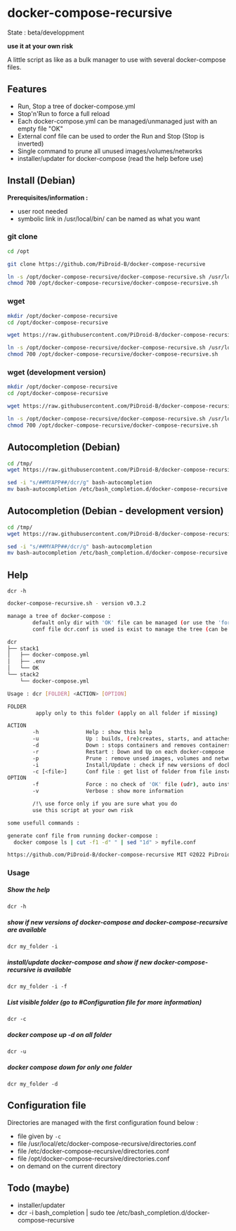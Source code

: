 # docker-compose-recursive

State : beta/developpment

**use it at your own risk**

A little script as like as a bulk manager to use with several docker-compose files.

## Features

- Run, Stop a tree of docker-compose.yml
- Stop'n'Run to force a full reload
- Each docker-compose.yml can be managed/unmanaged just with an empty file "OK"
- External conf file can be used to order the Run and Stop (Stop is inverted)
- Single command to prune all unused images/volumes/networks
- installer/updater for docker-compose (read the help before use)


## Install (Debian)

**Prerequisites/information :**
- user root needed
- symbolic link in /usr/local/bin/ can be named as what you want

### git clone
```bash
cd /opt

git clone https://github.com/PiDroid-B/docker-compose-recursive

ln -s /opt/docker-compose-recursive/docker-compose-recursive.sh /usr/local/bin/dcr
chmod 700 /opt/docker-compose-recursive/docker-compose-recursive.sh
```

### wget
```bash
mkdir /opt/docker-compose-recursive
cd /opt/docker-compose-recursive

wget https://raw.githubusercontent.com/PiDroid-B/docker-compose-recursive/main/docker-compose-recursive.sh

ln -s /opt/docker-compose-recursive/docker-compose-recursive.sh /usr/local/bin/dcr
chmod 700 /opt/docker-compose-recursive/docker-compose-recursive.sh
```

### wget (development version)
```bash
mkdir /opt/docker-compose-recursive
cd /opt/docker-compose-recursive

wget https://raw.githubusercontent.com/PiDroid-B/docker-compose-recursive/dev/docker-compose-recursive.sh

ln -s /opt/docker-compose-recursive/docker-compose-recursive.sh /usr/local/bin/dcr
chmod 700 /opt/docker-compose-recursive/docker-compose-recursive.sh
```

## Autocompletion (Debian)
```bash
cd /tmp/
wget https://raw.githubusercontent.com/PiDroid-B/docker-compose-recursive/main/bash-autocompletion

sed -i "s/##MYAPP##/dcr/g" bash-autocompletion
mv bash-autocompletion /etc/bash_completion.d/docker-compose-recursive
```

## Autocompletion (Debian - development version)
```bash
cd /tmp/
wget https://raw.githubusercontent.com/PiDroid-B/docker-compose-recursive/dev/bash-autocompletion

sed -i "s/##MYAPP##/dcr/g" bash-autocompletion
mv bash-autocompletion /etc/bash_completion.d/docker-compose-recursive
```

## Help

`dcr -h`
```bash
docker-compose-recursive.sh - version v0.3.2

manage a tree of docker-compose :
        default only dir with 'OK' file can be managed (or use the 'force' option)
        conf file dcr.conf is used is exist to manage the tree (can be define too by -c)

dcr
├── stack1
│   ├── docker-compose.yml
│   ├── .env
│   └── OK
└── stack2
    └── docker-compose.yml

Usage : dcr [FOLDER] <ACTION> [OPTION]

FOLDER
         apply only to this folder (apply on all folder if missing)

ACTION
        -h               Help : show this help
        -u               Up : builds, (re)creates, starts, and attaches to containers for each docker-compose
        -d               Down : stops containers and removes containers, networks, volumes, and images created by up
        -r               Restart : Down and Up on each docker-compose
        -p               Prune : remove unsed images, volumes and networks
        -i               Install/Update : check if new versions of docker-compose and dcr exist (autoupdate for docker-compose if force)
        -c [<file>]      Conf file : get list of folder from file instead of generate it, return list when file is missing
OPTION
        -f               Force : no check of 'OK' file (udr), auto install/upgrade (i)
        -v               Verbose : show more information

        /!\ use force only if you are sure what you do
        use this script at your own risk

some usefull commands :

generate conf file from running docker-compose :
  docker compose ls | cut -f1 -d" " | sed "1d" > myfile.conf

https://github.com/PiDroid-B/docker-compose-recursive MIT ©2022 PiDroid-B 
```
### Usage

##### Show the help
`dcr -h`

##### show if new versions of docker-compose and docker-compose-recursive are available
`dcr my_folder -i`

##### install/update docker-compose and show if new docker-compose-recursive is available
`dcr my_folder -i -f`

##### List visible folder (go to #Configuration file for more information)
`dcr -c`

##### docker compose up -d on all folder
`dcr -u`

##### docker compose down for only one folder
`dcr my_folder -d`




## Configuration file

Directories are managed with the first configuration found below :
- file given by `-c`
- file /usr/local/etc/docker-compose-recursive/directories.conf
- file /etc/docker-compose-recursive/directories.conf
- file /opt/docker-compose-recursive/directories.conf
- on demand on the current directory



## Todo (maybe)

- installer/updater
- dcr -i bash_completion | sudo tee /etc/bash_completion.d/docker-compose-recursive